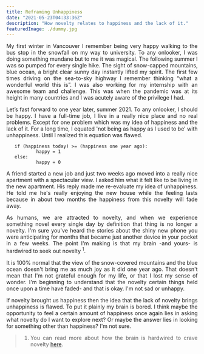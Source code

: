 ```yaml
---
title: Reframing Unhappiness
date: "2021-05-23T04:33:36Z"
description: "How novelty relates to happiness and the lack of it."
featuredImage: ./dummy.jpg
---
```


<style>
body {
text-align: justify}
</style>


My first winter in Vancouver I remember being very happy walking to the bus stop in the snowfall on my way to university. To any onlooker, I was doing something mundane but to me it was magical. The following summer I was so pumped for every single hike. The sight of snow-capped mountains, blue ocean, a bright clear sunny day instantly lifted my spirit. The first few times driving on the sea-to-sky highway I remember thinking “what a wonderful world this is”. I was also working for my internship with an awesome team and challenge. This was when the pandemic was at its height in many countries and I was acutely aware of the privilege I had.

Let’s fast forward to one year later, summer 2021. To any onlooker, I should be happy. I have a full-time job, I live in a really nice place and no real problems. Except for one problem which was my idea of happiness and the lack of it. For a long time, I equated 'not being as happy as I used to be' with unhappiness. Until I realized this equation was flawed.



       if (happiness today) >= (happiness one year ago):
               happy = 1
       else: 
               happy = 0



A friend started a new job and just two weeks ago moved into a really nice apartment with a spectacular view. I asked him what it felt like to be living in the new apartment. His reply made me re-evaluate my idea of unhappiness. He told me he's really enjoying the new house while the feeling lasts because in about two months the happiness from this novelty will fade away.

As humans, we are attracted to novelty, and when we experience something novel every single day by definition that thing is no longer a novelty. I'm sure you've heard the stories about the shiny new phone you were anticipating for months that became just another device in your pocket in a few weeks. The point I'm making is that my brain -and yours- is hardwired to seek out novelty <sup>1</sup>. 

It is 100% normal that the view of the snow-covered mountains and the blue ocean doesn't bring me as much joy as it did one year ago. That doesn't mean that I'm not grateful enough for my life, or that I lost my sense of wonder. I'm beginning to understand that the novelty certain things held once upon a time have faded- and that is okay. I'm not sad or unhappy. 

If novelty brought us happiness then the idea that the lack of novelty brings unhappiness is flawed. To put it plainly my brain is bored. I think maybe the opportunity to feel a certain amount of happiness once again lies in asking what novelty do I want to explore next? Or maybe the answer lies in looking for something other than happiness? I'm not sure.



> 1) You can read more about how the brain is hardwired to crave novelty [here](https://lifehacker.com/novelty-and-the-brain-why-new-things-make-us-feel-so-g-508983802).

